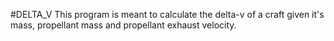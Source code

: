 #DELTA_V
This program is meant to calculate the delta-v of a craft given it's mass, propellant mass and propellant exhaust velocity.
